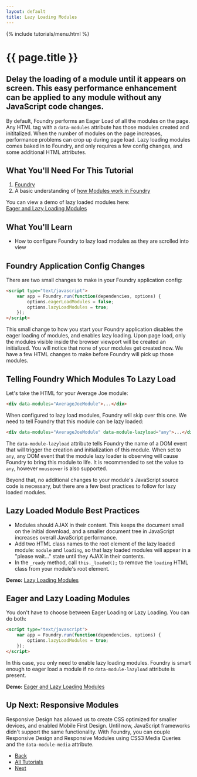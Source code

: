 ```yaml
---
layout: default
title: Lazy Loading Modules
---
```


{% include tutorials/menu.html %}

# {{ page.title }}

<h2 class="intro">
    Delay the loading of a module until it appears on screen. This easy
    performance enhancement can be applied to any module without any JavaScript
    code changes.
</h2>

By default, Foundry performs an Eager Load of all the modules on the page. Any
HTML tag with a `data-modules` attribute has those modules created and
inititalized. When the number of modules on the page increases, performance
problems can crop up during page load. Lazy loading modules comes baked in to
Foundry, and only requires a few config changes, and some additional HTML
attributes.

## What You'll Need For This Tutorial

1. [Foundry](/downloads.html)
2. A basic understanding of [how Modules work in Foundry](/tutorials/introduction-to-modules.html)

<div class="aside">
    You can view a demo of lazy loaded modules here:<br>
    <a href="/tutorials/examples/lazy-loading-modules/eager-and-lazy-loading.html">Eager and Lazy Loading Modules</a>
</div>

## What You'll Learn

- How to configure Foundry to lazy load modules as they are scrolled into view

## Foundry Application Config Changes

There are two small changes to make in your Foundry application config:

```html
<script type="text/javascript">
    var app = Foundry.run(function(dependencies, options) {
        options.eagerLoadModules = false;
        options.lazyLoadModules = true;
    });
</script>
```

This small change to how you start your Foundry application disables the eager
loading of modules, and enables lazy loading. Upon page load, only the modules
visible inside the browser viewport will be created an initialized. You will
notice that none of your modules get created now. We have a few HTML changes to
make before Foundry will pick up those modules.

## Telling Foundry Which Modules To Lazy Load

Let's take the HTML for your Average Joe module:

```html
<div data-modules="AverageJoeModule">...</div>
```

When configured to lazy load modules, Foundry will skip over this one. We need
to tell Foundry that this module can be lazy loaded:

```html
<div data-modules="AverageJoeModule" data-module-lazyload="any">...</div>
```

The `data-module-lazyload` attribute tells Foundry the name of a DOM event that
will trigger the creation and initialization of this module. When set to `any`,
any DOM event that the module lazy loader is observing will cause Foundry to
bring this module to life. It is recommended to set the value to `any`, however
`mouseover` is also supported.

Beyond that, no additional changes to your module's JavaScript source code is
necessary, but there are a few best practices to follow for lazy loaded modules.

## Lazy Loaded Module Best Practices

- Modules should AJAX in their content. This keeps the document small on the
  initial download, and a smaller document tree in JavaScript increases overall
  JavaScript performance.
- Add two HTML class names to the root element of the lazy loaded module:
  `module` and `loading`, so that lazy loaded modules will appear in a "please
  wait..." state until they AJAX in their contents.
- In the `_ready` method, call `this._loaded();` to remove the `loading` HTML
  class from your module's root element.

__Demo:__ [Lazy Loading Modules](/tutorials/examples/lazy-loading-modules/)

## Eager and Lazy Loading Modules

You don't have to choose between Eager Loading or Lazy Loading. You can do both:

```html
<script type="text/javascript">
    var app = Foundry.run(function(dependencies, options) {
        options.lazyLoadModules = true;
    });
</script>
```

In this case, you only need to enable lazy loading modules. Foundry is smart
enough to eager load a module if no `data-module-lazyload` attribute is present.

__Demo:__ [Eager and Lazy Loading Modules](/tutorials/examples/lazy-loading-modules/eager-and-lazy-loading.html)

## Up Next: Responsive Modules

Responsive Design has allowed us to create CSS optimized for smaller devices,
and enabled Mobile First Design. Until now, JavaScript frameworks didn't support
the same functionality. With Foundry, you can couple Responsive Design and
Responsive Modules using CSS3 Media Queries and the `data-module-media`
attribute.

<ul class="pagination">
    <li class="pagination-back"><a href="/tutorials/unit-testing.html" title="Back: Unit Testing Foundry Applications">Back</a></li>
    <li class="pagination-up"><a href="/tutorials/">All Tutorials</a></li>
    <li class="pagination-next"><a href="/tutorials/responsive-modules.html" title="Next: Responsive Modules Using CSS3 Media Queries">Next</a></li>
</ul>
